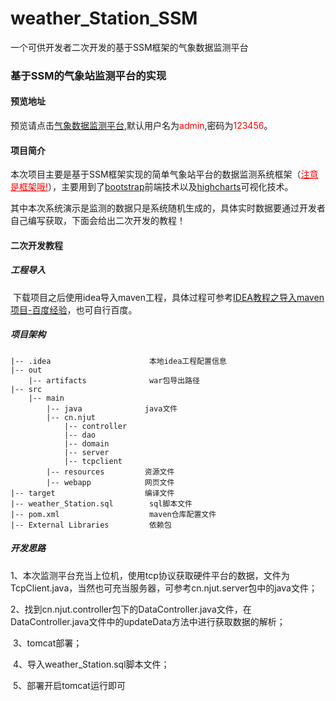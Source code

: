 # weather_Station_SSM
  一个可供开发者二次开发的基于SSM框架的气象数据监测平台
### 基于SSM的气象站监测平台的实现

#### 预览地址

预览请点击[气象数据监测平台](http://47.94.136.182:8080/weather_Station_SSM_war),默认用户名为<font color="red">admin</font>,密码为<font color="red">123456</font>。

#### 项目简介

​	本次项目主要是基于SSM框架实现的简单气象站平台的数据监测系统框架（<font style="color:red;"><u>注意是框架哦!</u></font>），主要用到了[bootstrap](https://www.bootcss.com/)前端技术以及[highcharts](https://www.highcharts.com.cn/)可视化技术。

​	其中本次系统演示是监测的数据只是系统随机生成的，具体实时数据要通过开发者自己编写获取，下面会给出二次开发的教程！

#### 二次开发教程

##### 工程导入

​	下载项目之后使用idea导入maven工程，具体过程可参考[IDEA教程之导入maven项目-百度经验](https://jingyan.baidu.com/article/cbf0e5007484db2eaa28933a.html)，也可自行百度。

##### 项目架构

```
|-- .idea                      本地idea工程配置信息
|-- out            			  
    |-- artifacts              war包导出路径
|-- src                        
	|-- main
		|-- java              java文件  
		|-- cn.njut
			|-- controller    
			|-- dao           
			|-- domain
			|-- server
			|-- tcpclient
		|-- resources         资源文件
		|-- webapp            网页文件
|-- target			          编译文件
|-- weather_Station.sql        sql脚本文件
|-- pom.xml                    maven仓库配置文件
|-- External Libraries         依赖包
```

##### 开发思路

​	1、本次监测平台充当上位机，使用tcp协议获取硬件平台的数据，文件为TcpClient.java，当然也可充当服务器，可参考cn.njut.server包中的java文件；

​	2、找到cn.njut.controller包下的DataController.java文件，在DataController.java文件中的updateData方法中进行获取数据的解析；

​	3、tomcat部署；

​	4、导入weather_Station.sql脚本文件；

​	5、部署开启tomcat运行即可
